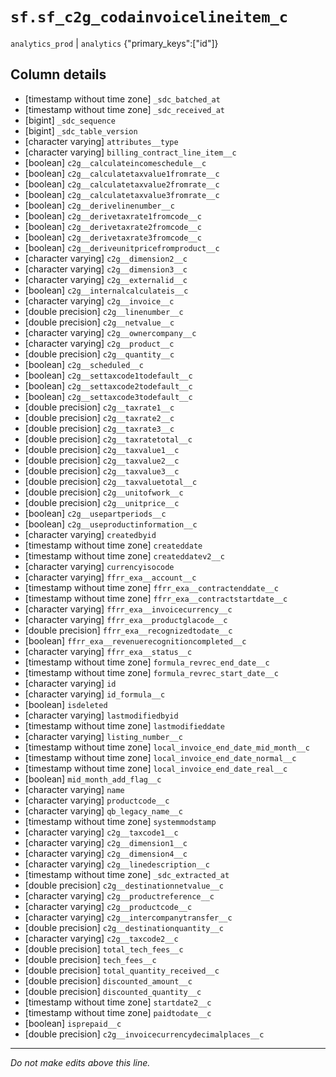 # `sf.sf_c2g_codainvoicelineitem_c`
`analytics_prod` | `analytics`
{"primary_keys":["id"]}

## Column details
* [timestamp without time zone] `_sdc_batched_at`
* [timestamp without time zone] `_sdc_received_at`
* [bigint]    `_sdc_sequence`
* [bigint]    `_sdc_table_version`
* [character varying] `attributes__type`
* [character varying] `billing_contract_line_item__c`
* [boolean]   `c2g__calculateincomeschedule__c`
* [boolean]   `c2g__calculatetaxvalue1fromrate__c`
* [boolean]   `c2g__calculatetaxvalue2fromrate__c`
* [boolean]   `c2g__calculatetaxvalue3fromrate__c`
* [boolean]   `c2g__derivelinenumber__c`
* [boolean]   `c2g__derivetaxrate1fromcode__c`
* [boolean]   `c2g__derivetaxrate2fromcode__c`
* [boolean]   `c2g__derivetaxrate3fromcode__c`
* [boolean]   `c2g__deriveunitpricefromproduct__c`
* [character varying] `c2g__dimension2__c`
* [character varying] `c2g__dimension3__c`
* [character varying] `c2g__externalid__c`
* [boolean]   `c2g__internalcalculateis__c`
* [character varying] `c2g__invoice__c`
* [double precision] `c2g__linenumber__c`
* [double precision] `c2g__netvalue__c`
* [character varying] `c2g__ownercompany__c`
* [character varying] `c2g__product__c`
* [double precision] `c2g__quantity__c`
* [boolean]   `c2g__scheduled__c`
* [boolean]   `c2g__settaxcode1todefault__c`
* [boolean]   `c2g__settaxcode2todefault__c`
* [boolean]   `c2g__settaxcode3todefault__c`
* [double precision] `c2g__taxrate1__c`
* [double precision] `c2g__taxrate2__c`
* [double precision] `c2g__taxrate3__c`
* [double precision] `c2g__taxratetotal__c`
* [double precision] `c2g__taxvalue1__c`
* [double precision] `c2g__taxvalue2__c`
* [double precision] `c2g__taxvalue3__c`
* [double precision] `c2g__taxvaluetotal__c`
* [double precision] `c2g__unitofwork__c`
* [double precision] `c2g__unitprice__c`
* [boolean]   `c2g__usepartperiods__c`
* [boolean]   `c2g__useproductinformation__c`
* [character varying] `createdbyid`
* [timestamp without time zone] `createddate`
* [timestamp without time zone] `createddatev2__c`
* [character varying] `currencyisocode`
* [character varying] `ffrr_exa__account__c`
* [timestamp without time zone] `ffrr_exa__contractenddate__c`
* [timestamp without time zone] `ffrr_exa__contractstartdate__c`
* [character varying] `ffrr_exa__invoicecurrency__c`
* [character varying] `ffrr_exa__productglacode__c`
* [double precision] `ffrr_exa__recognizedtodate__c`
* [boolean]   `ffrr_exa__revenuerecognitioncompleted__c`
* [character varying] `ffrr_exa__status__c`
* [timestamp without time zone] `formula_revrec_end_date__c`
* [timestamp without time zone] `formula_revrec_start_date__c`
* [character varying] `id`
* [character varying] `id_formula__c`
* [boolean]   `isdeleted`
* [character varying] `lastmodifiedbyid`
* [timestamp without time zone] `lastmodifieddate`
* [character varying] `listing_number__c`
* [timestamp without time zone] `local_invoice_end_date_mid_month__c`
* [timestamp without time zone] `local_invoice_end_date_normal__c`
* [timestamp without time zone] `local_invoice_end_date_real__c`
* [boolean]   `mid_month_add_flag__c`
* [character varying] `name`
* [character varying] `productcode__c`
* [character varying] `qb_legacy_name__c`
* [timestamp without time zone] `systemmodstamp`
* [character varying] `c2g__taxcode1__c`
* [character varying] `c2g__dimension1__c`
* [character varying] `c2g__dimension4__c`
* [character varying] `c2g__linedescription__c`
* [timestamp without time zone] `_sdc_extracted_at`
* [double precision] `c2g__destinationnetvalue__c`
* [character varying] `c2g__productreference__c`
* [character varying] `c2g__productcode__c`
* [character varying] `c2g__intercompanytransfer__c`
* [double precision] `c2g__destinationquantity__c`
* [character varying] `c2g__taxcode2__c`
* [double precision] `total_tech_fees__c`
* [double precision] `tech_fees__c`
* [double precision] `total_quantity_received__c`
* [double precision] `discounted_amount__c`
* [double precision] `discounted_quantity__c`
* [timestamp without time zone] `startdate2__c`
* [timestamp without time zone] `paidtodate__c`
* [boolean]   `isprepaid__c`
* [double precision] `c2g__invoicecurrencydecimalplaces__c`

-------------------------------------------------------------------------------
*Do not make edits above this line.*
